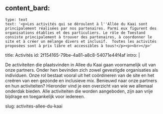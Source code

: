 content_bard:
  -
    type: text
    text: '<p>Les activités qui se déroulent à l''Allée du Kaai sont principalement réalisées par nos partenaires. Parmi eux figurent des organisations établies et des particuliers. Le rôle de Toestand consiste principalement à trouver des partenaires, à coordonner le site et à créer un mélange divers et inclusif.  Toutes les activités proposées sont à prix libre et accessibles à tous!</p><p><br></p>'
title: Activités
id: 2f154165-79be-4a81-a8c8-54071e44f4af
intro: |
  <p>De activiteiten die plaatsvinden in Allee du Kaai gaan voornamelijk uit van onze partners. Onder hen bevinden zich zowel gevestigde organisaties als individuen. Onze rol bestaat vooral uit het coördineren van de site en het creëren van een gezonde en inclusieve mix. Benieuwd naar onze partners en hun activiteiten? Hieronder vind je een overzicht van wie we allemaal onderdak bieden. Alle activiteiten die worden aangeboden, zijn aan vrije bijdrage en toegankelijk voor iedereen.
  </p>
  
slug: activites-allee-du-kaai
